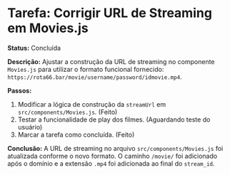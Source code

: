 # Tarefa: Corrigir URL de Streaming em Movies.js

**Status:** Concluída

**Descrição:** Ajustar a construção da URL de streaming no componente `Movies.js` para utilizar o formato funcional fornecido: `https://rota66.bar/movie/username/password/idmovie.mp4`.

**Passos:**
1.  Modificar a lógica de construção da `streamUrl` em `src/components/Movies.js`. (Feito)
2.  Testar a funcionalidade de play dos filmes. (Aguardando teste do usuário)
3.  Marcar a tarefa como concluída. (Feito)

**Conclusão:** A URL de streaming no arquivo `src/components/Movies.js` foi atualizada conforme o novo formato. O caminho `/movie/` foi adicionado após o domínio e a extensão `.mp4` foi adicionada ao final do `stream_id`. 